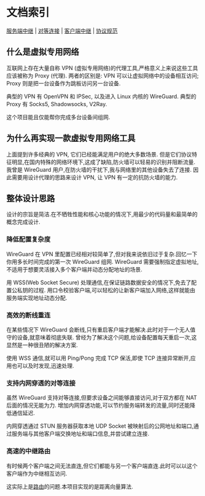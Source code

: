 # 文档索引

[服务端中继](forward.md) | [对等连接](peer-to-peer.md) | [客户端中继](routing.md) | [协议规范](specification.md)

## 什么是虚拟专用网络

互联网上存在大量自称 VPN (虚拟专用网络)的代理工具,严格意义上来说这些工具应该被称为 Proxy (代理).
两者的区别是: VPN 可以让虚拟网络中的设备相互访问; Proxy 则是把一台设备作为跳板访问另一台设备.

典型的 VPN 有 OpenVPN 和 IPSec, 以及进入 Linux 内核的 WireGuard.
典型的 Proxy 有 Socks5, Shadowsocks, V2Ray.

这个项目能且仅能帮你完成多台设备间组网.

## 为什么再实现一款虚拟专用网络工具

上面提到许多经典的 VPN, 它们已经能满足用户的绝大多数场景.
但是它们协议特征明显,在国内特殊的网络环境下,这成了缺陷,防火墙可以轻易的识别并阻断流量.
我曾是 WireGuard 用户,在防火墙的干扰下,我与网络里的其他设备失去了连接.
因此需要用设计代理的思路来设计 VPN, 让 VPN 有一定的抗防火墙的能力.

## 整体设计思路

设计的宗旨是简洁.在不牺牲性能和核心功能的情况下,用最少的代码量和最简单的概念完成设计.

### 降低配置复杂度

WireGuard 在 VPN 里配置已经相对较简单了,但对我来说依旧过于复杂.回忆一下你用多长时间完成的第一次 WireGuard 组网.
WireGuard 需要强制指定虚拟地址,不适用于想要灵活接入多个客户端并动态分配地址的场景.

用 WSS(Web Socket Secure) 处理通信,在保证链路数据安全的情况下,免去了配置公私钥的过程.
用口令校验客户端,可以轻松的让新客户端加入网络,这样就能由服务端实现地址动态分配.

### 高效的断线重连

在某些情况下 WireGuard 会断线,只有重启客户端才能解决.此时对于一个无人值守的设备,就意味着彻底失联.
曾经为了解决这个问题,给设备配置每天重启一次,这显然是一种很丑陋的解决方案.

使用 WSS 通信,就可以用 Ping/Pong 完成 TCP 保活,即使 TCP 连接异常断开,应用也可以及时发现,迅速处理.

### 支持内网穿透的对等连接

虽然 WireGuard 支持对等连接,但要求设备之间能够直接访问,对于双方都在 NAT 后面的情况无能为力.
增加内网穿透功能,可以节约服务端转发的流量,同时还能降低通信延迟.

内网穿透通过 STUN 服务器获取本地 UDP Socket 被映射后的公网地址和端口,通过服务端与其他客户端交换地址和端口信息,并尝试建立连接.

### 高速的中继路由

有时候两个客户端之间无法直连,但它们都能与另一个客户端直连.此时可以以这个客户端作为中继相互访问.

这实际上是[路由](https://zh.wikipedia.org/wiki/路由)的问题.本项目实现的是距离向量算法.
